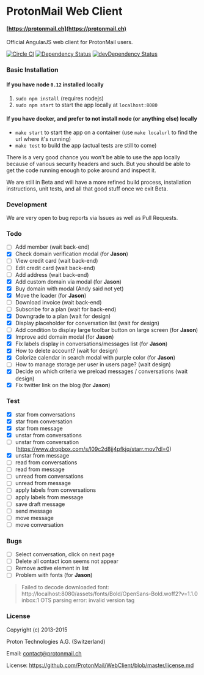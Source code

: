 ProtonMail Web Client
=======

#### [https://protonmail.ch](https://protonmail.ch)

Official AngularJS web client for ProtonMail users.

[![Circle CI](https://circleci.com/gh/ProtonMail/Angular.png)](https://circleci.com/gh/ProtonMail/Angular)
[![Dependency Status](https://david-dm.org/ProtonMail/Angular.png)](https://david-dm.org/ProtonMail/Angular)
[![devDependency Status](https://david-dm.org/ProtonMail/Angular/dev-status.png)](https://david-dm.org/ProtonMail/Angular#info=devDependencies)

### Basic Installation

#### If you have node `0.12` installed locally

1. `sudo npm install` (requires nodejs)
2. `sudo npm start` to start the app locally at `localhost:8080`

#### If you have docker, and prefer to not install node (or anything else) locally

- `make start` to start the app on a container (use `make localurl` to find the url where it's running)
- `make test` to build the app (actual tests are still to come)

There is a very good chance you won't be able to use the app locally because of various security headers and such. But you should be able to get the code running enough to poke around and inspect it.

We are still in Beta and will have a more refined build process, installation instructions, unit tests, and all that good stuff once we exit Beta.

### Development

We are very open to bug reports via Issues as well as Pull Requests.

### Todo

* [ ] Add member (wait back-end)
* [x] Check domain verification modal (for **Jason**)
* [ ] View credit card (wait back-end)
* [ ] Edit credit card (wait back-end)
* [ ] Add address (wait back-end)
* [x] Add custom domain via modal (for **Jason**)
* [x] Buy domain with modal (Andy said not yet)
* [x] Move the loader (for **Jason**)
* [ ] Download invoice (wait back-end)
* [ ] Subscribe for a plan (wait for back-end)
* [x] Downgrade to a plan (wait for design)
* [x] Display placeholder for conversation list (wait for design)
* [ ] Add condition to display large toolbar button on large screen (for **Jason**)
* [x] Improve add domain modal (for **Jason**)
* [x] Fix labels display in conversations/messages list (for **Jason**)
* [x] How to delete account? (wait for design)
* [x] Colorize calendar in search modal with purple color (for **Jason**)
* [ ] How to manage storage per user in users page? (wait design)
* [x] Decide on which criteria we preload messages / conversations (wait design)
* [x] Fix twitter link on the blog (for **Jason**)

### Test

* [x] star from conversations
* [x] star from conversation
* [x] star from message
* [x] unstar from conversations
* [ ] unstar from conversation (https://www.dropbox.com/s/l09c2d8jj4pfkjq/starr.mov?dl=0)
* [x] unstar from message
* [ ] read from conversations
* [ ] read from message
* [ ] unread from conversations
* [ ] unread from message
* [ ] apply labels from conversations
* [ ] apply labels from message
* [ ] save draft message
* [ ] send message
* [ ] move message
* [ ] move conversation

### Bugs

* [ ] Select conversation, click on next page
* [ ] Delete all contact icon seems not appear
* [ ] Remove active element in list
* [ ] Problem with fonts (for **Jason**)

> Failed to decode downloaded font: http://localhost:8080/assets/fonts/Bold/OpenSans-Bold.woff2?v=1.1.0
> inbox:1 OTS parsing error: invalid version tag

### License

Copyright (c) 2013-2015

Proton Technologies A.G. (Switzerland)

Email: contact@protonmail.ch

License: https://github.com/ProtonMail/WebClient/blob/master/license.md
